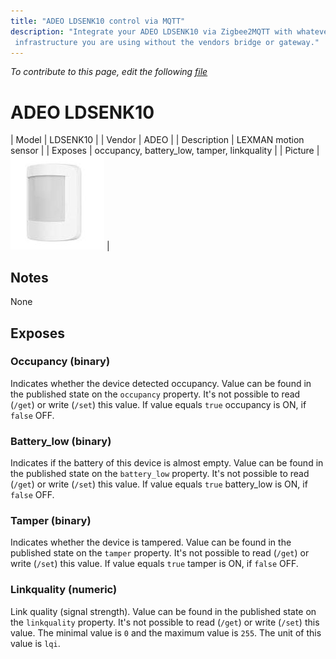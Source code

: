 ```yaml
---
title: "ADEO LDSENK10 control via MQTT"
description: "Integrate your ADEO LDSENK10 via Zigbee2MQTT with whatever smart home
 infrastructure you are using without the vendors bridge or gateway."
---
```


*To contribute to this page, edit the following
[file](https://github.com/Koenkk/zigbee2mqtt.io/blob/master/docs/devices/LDSENK10.md)*

# ADEO LDSENK10

| Model | LDSENK10  |
| Vendor  | ADEO  |
| Description | LEXMAN motion sensor |
| Exposes | occupancy, battery_low, tamper, linkquality |
| Picture | ![ADEO LDSENK10](../images/devices/LDSENK10.jpg) |

## Notes

None


## Exposes

### Occupancy (binary)
Indicates whether the device detected occupancy.
Value can be found in the published state on the `occupancy` property.
It's not possible to read (`/get`) or write (`/set`) this value.
If value equals `true` occupancy is ON, if `false` OFF.

### Battery_low (binary)
Indicates if the battery of this device is almost empty.
Value can be found in the published state on the `battery_low` property.
It's not possible to read (`/get`) or write (`/set`) this value.
If value equals `true` battery_low is ON, if `false` OFF.

### Tamper (binary)
Indicates whether the device is tampered.
Value can be found in the published state on the `tamper` property.
It's not possible to read (`/get`) or write (`/set`) this value.
If value equals `true` tamper is ON, if `false` OFF.

### Linkquality (numeric)
Link quality (signal strength).
Value can be found in the published state on the `linkquality` property.
It's not possible to read (`/get`) or write (`/set`) this value.
The minimal value is `0` and the maximum value is `255`.
The unit of this value is `lqi`.

